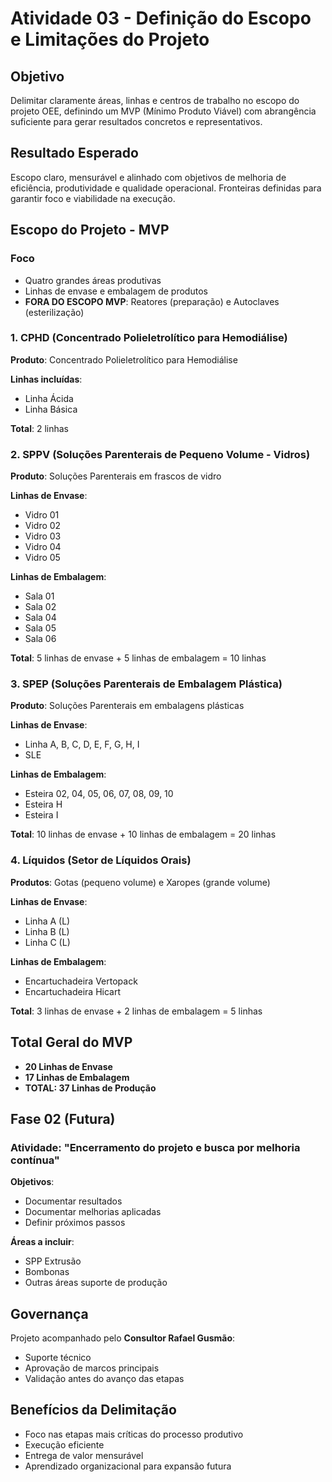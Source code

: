 # Atividade 03 - Definição do Escopo e Limitações do Projeto

## Objetivo
Delimitar claramente áreas, linhas e centros de trabalho no escopo do projeto OEE, definindo um MVP (Mínimo Produto Viável) com abrangência suficiente para gerar resultados concretos e representativos.

## Resultado Esperado
Escopo claro, mensurável e alinhado com objetivos de melhoria de eficiência, produtividade e qualidade operacional. Fronteiras definidas para garantir foco e viabilidade na execução.

## Escopo do Projeto - MVP

### Foco
- Quatro grandes áreas produtivas
- Linhas de envase e embalagem de produtos
- **FORA DO ESCOPO MVP**: Reatores (preparação) e Autoclaves (esterilização)

### 1. CPHD (Concentrado Polieletrolítico para Hemodiálise)
**Produto**: Concentrado Polieletrolítico para Hemodiálise

**Linhas incluídas**:
- Linha Ácida
- Linha Básica

**Total**: 2 linhas

### 2. SPPV (Soluções Parenterais de Pequeno Volume - Vidros)
**Produto**: Soluções Parenterais em frascos de vidro

**Linhas de Envase**:
- Vidro 01
- Vidro 02
- Vidro 03
- Vidro 04
- Vidro 05

**Linhas de Embalagem**:
- Sala 01
- Sala 02
- Sala 04
- Sala 05
- Sala 06

**Total**: 5 linhas de envase + 5 linhas de embalagem = 10 linhas

### 3. SPEP (Soluções Parenterais de Embalagem Plástica)
**Produto**: Soluções Parenterais em embalagens plásticas

**Linhas de Envase**:
- Linha A, B, C, D, E, F, G, H, I
- SLE

**Linhas de Embalagem**:
- Esteira 02, 04, 05, 06, 07, 08, 09, 10
- Esteira H
- Esteira I

**Total**: 10 linhas de envase + 10 linhas de embalagem = 20 linhas

### 4. Líquidos (Setor de Líquidos Orais)
**Produtos**: Gotas (pequeno volume) e Xaropes (grande volume)

**Linhas de Envase**:
- Linha A (L)
- Linha B (L)
- Linha C (L)

**Linhas de Embalagem**:
- Encartuchadeira Vertopack
- Encartuchadeira Hicart

**Total**: 3 linhas de envase + 2 linhas de embalagem = 5 linhas

## Total Geral do MVP
- **20 Linhas de Envase**
- **17 Linhas de Embalagem**
- **TOTAL: 37 Linhas de Produção**

## Fase 02 (Futura)

### Atividade: "Encerramento do projeto e busca por melhoria contínua"

**Objetivos**:
- Documentar resultados
- Documentar melhorias aplicadas
- Definir próximos passos

**Áreas a incluir**:
- SPP Extrusão
- Bombonas
- Outras áreas suporte de produção

## Governança
Projeto acompanhado pelo **Consultor Rafael Gusmão**:
- Suporte técnico
- Aprovação de marcos principais
- Validação antes do avanço das etapas

## Benefícios da Delimitação
- Foco nas etapas mais críticas do processo produtivo
- Execução eficiente
- Entrega de valor mensurável
- Aprendizado organizacional para expansão futura

